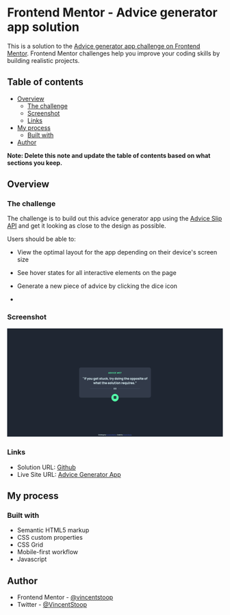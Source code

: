 # Frontend Mentor - Advice generator app solution

This is a solution to the [Advice generator app challenge on Frontend Mentor](https://www.frontendmentor.io/challenges/advice-generator-app-QdUG-13db). Frontend Mentor challenges help you improve your coding skills by building realistic projects.

## Table of contents

- [Overview](#overview)
  - [The challenge](#the-challenge)
  - [Screenshot](#screenshot)
  - [Links](#links)
- [My process](#my-process)
  - [Built with](#built-with)
- [Author](#author)

**Note: Delete this note and update the table of contents based on what sections you keep.**

## Overview

### The challenge

The challenge is to build out this advice generator app using the [Advice Slip API](https://api.adviceslip.com) and get it looking as close to the design as possible.

Users should be able to:

- View the optimal layout for the app depending on their device's screen size
- See hover states for all interactive elements on the page
- Generate a new piece of advice by clicking the dice icon

- 

### Screenshot

![](./screenshot.png)

### Links

- Solution URL: [Github](https://github.com/vincentstoop/advice_generator_app)
- Live Site URL: [Advice Generator App](https://vincentstoop.github.io/advice_generator_app/)

## My process

### Built with

- Semantic HTML5 markup
- CSS custom properties
- CSS Grid
- Mobile-first workflow
- Javascript

## Author

- Frontend Mentor - [@vincentstoop](https://www.frontendmentor.io/profile/vincentstoop)
- Twitter - [@VincentStoop](https://www.twitter.com/VincentStoop)

